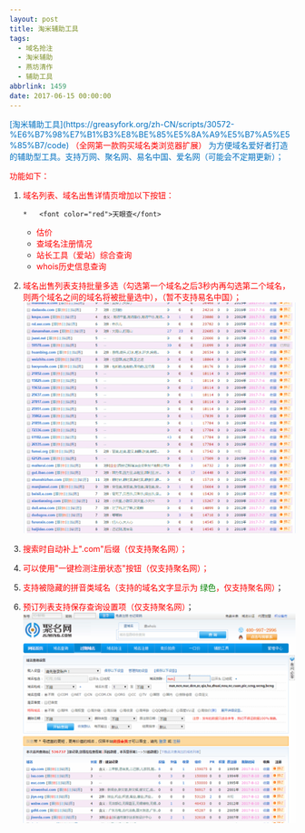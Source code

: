 ```yaml
---
layout: post
title: 淘米辅助工具
tags:
  - 域名抢注
  - 淘米辅助
  - 燕坊清作
  - 辅助工具
abbrlink: 1459
date: 2017-06-15 00:00:00
---
```


<!-- build time:Sat Jun 23 2018 12:05:16 GMT+0800 (中国标准时间) --><font color="#0070c0">[淘米辅助工具](https://greasyfork.org/zh-CN/scripts/30572-%E6%B7%98%E7%B1%B3%E8%BE%85%E5%8A%A9%E5%B7%A5%E5%85%B7/code) <font color="red">（全网第一款购买域名类浏览器扩展）</font> </font><font color="#0070c0">为方便域名爱好者打造的辅助型工具。支持万网、聚名网、易名中国、爱名网（可能会不定期更新）；</font>  
<font color="red">功能如下：</font>

1.  <font color="red">域名列表、域名出售详情页增加以下按钮：</font>

        *   <font color="red">天眼查</font>
    *   <font color="red">估价</font>
    *   <font color="red">查域名注册情况</font>
    *   <font color="red">站长工具（爱站）综合查询</font>
    *   <font color="red">whois历史信息查询</font>
2.  <font color="red">域名出售列表支持批量多选（勾选第一个域名之后3秒内再勾选第二个域名，则两个域名之间的域名将被批量选中），（暂不支持易名中国）；</font>
![域名出售列表支持批量多选](https://github.com/bmqy/taomi-tools/raw/master/images/20170705094655.gif)
3.  <font color="red">搜索时自动补上".com"后缀（仅支持聚名网）；</font>
4.  <font color="red">可以使用"一键检测注册状态"按钮（仅支持聚名网）；</font>
5.  <font color="red">支持被隐藏的拼音类域名（支持的域名文字显示为 <font color="green">绿色</font>，仅支持聚名网）</font>；
6.  <font color="red">预订列表支持保存查询设置项（仅支持聚名网）</font>；
![域名预订列表支持保存查询设置项](https://github.com/bmqy/taomi-tools/raw/master/images/20170810150516.gif)<!-- rebuild by neat -->